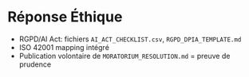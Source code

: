 # Réponse Éthique
- RGPD/AI Act: fichiers `AI_ACT_CHECKLIST.csv`, `RGPD_DPIA_TEMPLATE.md`
- ISO 42001 mapping intégré
- Publication volontaire de `MORATORIUM_RESOLUTION.md` = preuve de prudence
